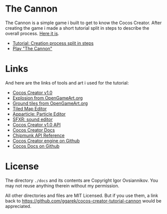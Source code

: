 # The Cannon

The Cannon is a simple game i built to get to know the Cocos Creator.
After creating the game i made a short tutorial split in steps to describe the overall process. [Here it is](./docs/introduction.md).

- [Tutorial: Creation process split in steps](/docs/introduction.md)
- [Play "The Cannon"](http://ggarek.github.io/cocos-creator-tutorial-cannon/)

# Links
And here are the links of tools and art i used for the tutorial:

- [Cocos Creator v1.0](http://blog.cocos2d-x.org/2016/03/cocos-creator-1-0-is-here/)
- [Explosion from OpenGameArt.org](http://opengameart.org/content/explosion-animations)
- [Ground tiles from OpenGameArt.org](http://opengameart.org/content/open-gunner-expansion-pack-1)
- [Tiled Map Editor](http://www.mapeditor.org/)
- [Apparticle: Particle Editor](http://apparticle.pjer.ca/)
- [SFXR: sound editor](http://www.drpetter.se/project_sfxr.html)
- [Cocos Creator v1.0 API](http://cocos2d-x.org/docs/api-ref/creator/v1.0/classes/EaseRateAction.html)
- [Cocos Creator Docs](http://www.cocos2d-x.org/docs/editors_and_tools/creator/index.html)
- [Chipmunk API Reference](https://chipmunk-physics.net/release/ChipmunkLatest-API-Reference/)
- [Cocos Creator engine on Github](https://github.com/cocos-creator/engine)
- [Cocos Docs on Github](https://github.com/chukong/cocos-docs/pulse)

# License
The directory `./docs` and its contents are Copyright Igor Ovsiannikov. You may not reuse anything therein without my permission.

All other directories and files are MIT Licensed. But if you use them, a link back to https://github.com/ggarek/cocos-creator-tutorial-cannon would be appreciated.
